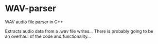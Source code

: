 # WAV-parser
WAV audio file parser in C++

Extracts audio data from a .wav file writes...
There is probably going to be an overhaul of the code and functionality...
